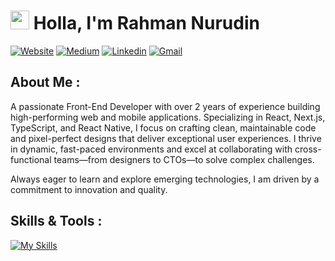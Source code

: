 # <img src="https://raw.githubusercontent.com/iampavangandhi/iampavangandhi/master/gifs/Hi.gif" width="30px"> Holla, I'm Rahman Nurudin
[![Website](https://img.shields.io/badge/personal.website-grey?style=for-the-badge&url=https://trafost.github.io/personal-profile)](https://trafost.github.io/personal-profile)
[![Medium](https://img.shields.io/badge/Medium-black?style=for-the-badge&logo=medium&logoColor=white&link=https://medium.com/@rahwisdilfiqrak)](https://medium.com/@rahwisdilfiqrak)
[![Linkedin](https://img.shields.io/badge/LinkedIn-blue?style=for-the-badge&logo=linkedin&labelColor=blue&link=https://www.linkedin.com/in/rahmannrdn/)](https://www.linkedin.com/in/rahmannrdn/)
[![Gmail](https://img.shields.io/badge/Gmail-D14836?style=for-the-badge&logo=gmail&logoColor=white)](mailto:rahmannurudin29@gmail.com)

## About Me :
A passionate Front-End Developer with over 2 years of experience building high-performing web and mobile applications. Specializing in React, Next.js, TypeScript, and React Native, I focus on crafting clean, maintainable code and pixel-perfect designs that deliver exceptional user experiences. I thrive in dynamic, fast-paced environments and excel at collaborating with cross-functional teams—from designers to CTOs—to solve complex challenges. 

Always eager to learn and explore emerging technologies, I am driven by a commitment to innovation and quality.

## Skills & Tools :
[![My Skills](https://skillicons.dev/icons?i=html,css,js,ts,react,next,vue,firebase,git,redux,tailwind,bootstrap,jest,docker,aws)](https://skillicons.dev)
